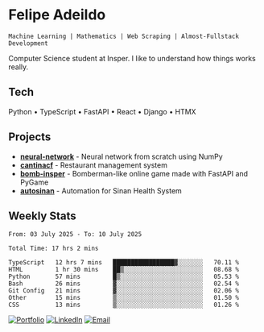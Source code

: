 # Felipe Adeildo

```
Machine Learning | Mathematics | Web Scraping | Almost-Fullstack Development
```

Computer Science student at Insper. I like to understand how things works really.

## Tech
Python • TypeScript • FastAPI • React • Django • HTMX

## Projects
- **[neural-network](https://github.com/felipeadeildo/neural-network)** - Neural network from scratch using NumPy
- **[cantinacf](https://github.com/felipeadeildo/cantinacf)** - Restaurant management system
- **[bomb-insper](https://github.com/insper-dev/bomb)** - Bomberman-like online game made with FastAPI and PyGame 
- **[autosinan](https://github.com/felipeadeildo/autosinan)** - Automation for Sinan Health System

## Weekly Stats
<!--START_SECTION:waka-->

```ansi
From: 03 July 2025 - To: 10 July 2025

Total Time: 17 hrs 2 mins

TypeScript   12 hrs 7 mins   █████████████████▓░░░░░░░   70.11 %
HTML         1 hr 30 mins    ██▒░░░░░░░░░░░░░░░░░░░░░░   08.68 %
Python       57 mins         █▒░░░░░░░░░░░░░░░░░░░░░░░   05.53 %
Bash         26 mins         ▓░░░░░░░░░░░░░░░░░░░░░░░░   02.54 %
Git Config   21 mins         ▓░░░░░░░░░░░░░░░░░░░░░░░░   02.06 %
Other        15 mins         ▒░░░░░░░░░░░░░░░░░░░░░░░░   01.50 %
CSS          13 mins         ▒░░░░░░░░░░░░░░░░░░░░░░░░   01.26 %
```

<!--END_SECTION:waka-->

[![Portfolio](https://img.shields.io/badge/felipeadeildo.com-FF6B6B?style=flat-square&logo=firefox&logoColor=white)](https://felipeadeildo.com)
[![LinkedIn](https://img.shields.io/badge/LinkedIn-0077B5?style=flat-square&logo=linkedin&logoColor=white)](https://linkedin.com/in/felipeadeildo)
[![Email](https://img.shields.io/badge/Email-D14836?style=flat-square&logo=gmail&logoColor=white)](mailto:contato@felipeadeildo.com)
